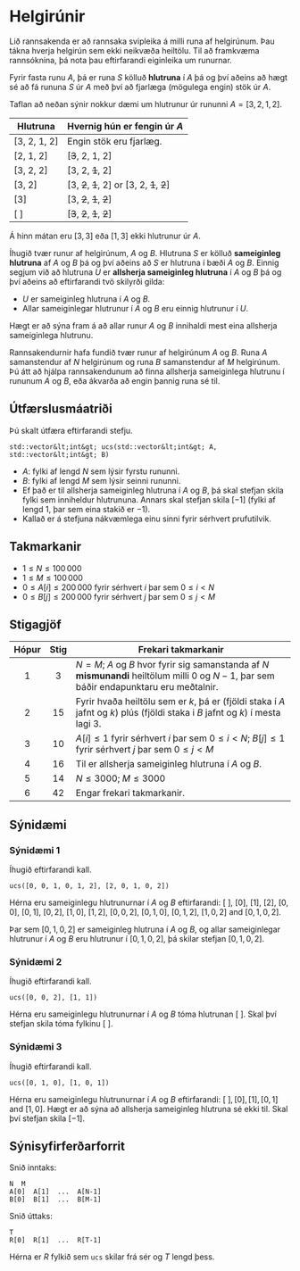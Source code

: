 # Helgirúnir

Lið rannsakenda er að rannsaka svipleika á milli runa af helgirúnum.
Þau tákna hverja helgirún sem ekki neikvæða heiltölu.
Til að framkvæma rannsóknina,
þá nota þau eftirfarandi eiginleika um runurnar.

Fyrir fasta runu $A$,
þá er runa $S$ kölluð **hlutruna** í $A$
þá og því aðeins að hægt sé að fá rununa $S$ úr $A$
með því að fjarlæga (mögulega engin) stök úr $A$.

Taflan að neðan sýnir nokkur dæmi um hlutrunur úr rununni $A = [3, 2, 1, 2]$.

| Hlutruna    | Hvernig hún er fengin úr $A$ |
|----------------|---------------------------------|
| [3, 2, 1, 2] | Engin stök eru fjarlæg.
| [2, 1, 2]     | [<s>3</s>, 2, 1, 2]
| [3, 2, 2]     | [3, 2, <s>1</s>, 2]
| [3, 2]         | [3, <s>2</s>, <s>1</s>, 2] or [3, 2, <s>1</s>, <s>2</s>]
| [3]             | [3, <s>2</s>, <s>1</s>, <s>2</s>]
| [ ]              | [<s>3</s>, <s>2</s>, <s>1</s>, <s>2</s>]

Á hinn mátan eru $[3, 3]$ eða $[1, 3]$ ekki hlutrunur úr $A$.

Íhugið tvær runur af helgirúnum, $A$ og $B$.
Hlutruna $S$ er kölluð **sameiginleg hlutruna** af $A$ og $B$
þá og því aðeins að $S$ er hlutruna í bæði $A$ og $B$.
Einnig segjum við að hlutruna $U$ er **allsherja sameiginleg hlutruna** í $A$ og $B$
þá og því aðeins að eftirfarandi tvö skilyrði gilda:
* $U$ er sameiginleg hlutruna í $A$ og $B$.
* Allar sameiginlegar hlutrunur í $A$ og $B$ eru einnig hlutrunur í $U$.

Hægt er að sýna fram á að allar runur $A$ og $B$
innihaldi mest eina allsherja sameiginlega hlutrunu.

Rannsakendurnir hafa fundið tvær runur af helgirúnum $A$ og $B$.
Runa $A$ samanstendur af $N$ helgirúnum
og runa $B$ samanstendur af $M$ helgirúnum.
Þú átt að hjálpa rannsakendunum að finna
allsherja sameiginlega hlutrunu í rununum $A$ og $B$,
eða ákvarða að engin þannig runa sé til.

## Útfærslusmáatriði

Þú skalt útfæra eftirfarandi stefju.

```
std::vector&lt;int&gt; ucs(std::vector&lt;int&gt; A, std::vector&lt;int&gt; B)
```

* $A$: fylki af lengd $N$ sem lýsir fyrstu rununni.
* $B$: fylki af lengd $M$ sem lýsir seinni rununni.
* Ef það er til allsherja sameiginleg hlutruna í $A$ og $B$,
þá skal stefjan skila fylki sem inniheldur hlutrununa.
Annars skal stefjan skila $[-1]$
(fylki af lengd $1$, þar sem eina stakið er $-1$).
* Kallað er á stefjuna nákvæmlega einu sinni fyrir sérhvert prufutilvik.

## Takmarkanir

* $1 \leq N \leq 100\,000$
* $1 \leq M \leq 100\,000$
* $0 \leq A[i] \leq 200\,000$ fyrir sérhvert $i$ þar sem $0 \leq i < N$
* $0 \leq B[j] \leq 200\,000$ fyrir sérhvert $j$ þar sem $0 \leq j < M$

## Stigagjöf

| Hópur | Stig  | Frekari takmarkanir |
| :-----: | :----: | ---------------------- |
| 1       | $3$    | $N = M$;  $A$ og $B$ hvor fyrir sig samanstanda af $N$ **mismunandi** heiltölum milli $0$ og $N-1$, þar sem báðir endapunktaru eru meðtalnir.
| 2       | $15$   | Fyrir hvaða heiltölu sem er $k$, þá er (fjöldi staka í $A$ jafnt og $k$) plús (fjöldi staka i $B$ jafnt og $k$) í mesta lagi $3$.
| 3       | $10$   | $A[i] \leq 1$ fyrir sérhvert $i$ þar sem $0 \leq i < N$; $B[j] \leq 1$ fyrir sérhvert $j$ þar sem $0 \leq j < M$
| 4       | $16$   | Til er allsherja sameiginleg hlutruna í $A$ og $B$.
| 5       | $14$   | $N \leq 3000$; $M \leq 3000$
| 6       | $42$   | Engar frekari takmarkanir.

## Sýnidæmi

### Sýnidæmi 1

Íhugið eftirfarandi kall.

```
ucs([0, 0, 1, 0, 1, 2], [2, 0, 1, 0, 2])
```

Hérna eru sameiginlegu hlutrunurnar í $A$ og $B$ eftirfarandi:
 $[\ ]$, $[0]$, $[1]$, $[2]$, $[0, 0]$, $[0, 1]$, $[0, 2]$, $[1, 0]$, $[1, 2]$, $[0, 0, 2]$, $[0, 1, 0]$, $[0, 1, 2]$, $[1, 0, 2]$ and $[0, 1, 0, 2]$.

Þar sem  $[0, 1, 0, 2]$ er sameiginleg hlutruna í $A$ og $B$, og
allar sameiginlegar hlutrunur í $A$ og $B$ eru hlutrunur í $[0, 1, 0, 2]$,
þá skilar stefjan $[0, 1, 0, 2]$.

### Sýnidæmi 2

Íhugið eftirfarandi kall.

```
ucs([0, 0, 2], [1, 1])
```

Hérna eru sameiginlegu hlutrunurnar í $A$ og $B$ tóma hlutrunan $[\ ]$.
Skal því stefjan skila tóma fylkinu $[\ ]$.

### Sýnidæmi 3

Íhugið eftirfarandi kall.

```
ucs([0, 1, 0], [1, 0, 1])
```

Hérna eru sameiginlegu hlutrunurnar í $A$ og $B$ eftirfarandi:
 $[\ ], [0], [1], [0, 1]$ and $[1, 0]$.
Hægt er að sýna að allsherja sameiginleg hlutruna sé ekki til.
Skal því stefjan skila $[-1]$.

## Sýnisyfirferðarforrit

Snið inntaks:

```
N  M
A[0]  A[1]  ...  A[N-1]
B[0]  B[1]  ...  B[M-1]
```

Snið úttaks:

```
T
R[0]  R[1]  ...  R[T-1]
```

Hérna er $R$ fylkið sem `ucs` skilar frá sér og $T$ lengd þess.

